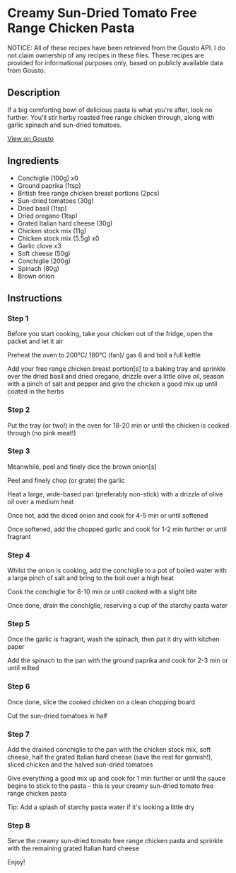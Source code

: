 # Creamy Sun-Dried Tomato Free Range Chicken Pasta

NOTICE: All of these recipes have been retrieved from the Gousto API. I do not claim ownership of any recipes in these files. These recipes are provided for informational purposes only, based on publicly available data from Gousto.

## Description

If a big comforting bowl of delicious pasta is what you're after, look no further. You'll stir herby roasted free range chicken through, along with garlic spinach and sun-dried tomatoes. 

[View on Gousto](https://www.gousto.co.uk/recipes/cookbook/creamy-sun-dried-tomato-free-range-chicken-pasta)

## Ingredients

- Conchiglie (100g) x0
- Ground paprika (1tsp)
- British free range chicken breast portions (2pcs)
- Sun-dried tomatoes (30g)
- Dried basil (1tsp)
- Dried oregano (1tsp)
- Grated Italian hard cheese (30g)
- Chicken stock mix (11g)
- Chicken stock mix (5.5g) x0
- Garlic clove x3
- Soft cheese (50g)
- Conchiglie (200g)
- Spinach (80g)
- Brown onion

## Instructions


### Step 1

Before you start cooking, take your chicken out of the fridge, open the packet and let it air

Preheat the oven to 200°C/ 180°C (fan)/ gas 6 and boil a full kettle

Add your free range chicken breast portion[s] to a baking tray and sprinkle over the dried basil and dried oregano, drizzle over a little olive oil, season with a pinch of salt and pepper and give the chicken a good mix up until coated in the herbs


### Step 2

Put the tray (or two!) in the oven for 18-20 min or until the chicken is cooked through (no pink meat!)


### Step 3

Meanwhile, peel and finely dice the brown onion[s]

Peel and finely chop (or grate) the garlic

Heat a large, wide-based pan (preferably non-stick) with a drizzle of olive oil over a medium heat

Once hot, add the diced onion and cook for 4-5 min or until softened

Once softened, add the chopped garlic and cook for 1-2 min further or until fragrant


### Step 4

Whilst the onion is cooking, add the conchiglie to a pot of boiled water with a large pinch of salt and bring to the boil over a high heat

Cook the conchiglie for 8-10 min or until cooked with a slight bite

Once done, drain the conchiglie, reserving a cup of the starchy pasta water


### Step 5

Once the garlic is fragrant, wash the spinach, then pat it dry with kitchen paper

Add the spinach to the pan with the ground paprika and cook for 2-3 min or until wilted


### Step 6

Once done, slice the cooked chicken on a clean chopping board

Cut the sun-dried tomatoes in half


### Step 7

Add the drained conchiglie to the pan with the chicken stock mix, soft cheese, half the grated Italian hard cheese (save the rest for garnish!), sliced chicken and the halved sun-dried tomatoes

Give everything a good mix up and cook for 1 min further or until the sauce begins to stick to the pasta – this is your creamy sun-dried tomato free range chicken pasta

Tip: Add a splash of starchy pasta water if it's looking a little dry

### Step 8

Serve the creamy sun-dried tomato free range chicken pasta and sprinkle with the remaining grated Italian hard cheese

Enjoy!

